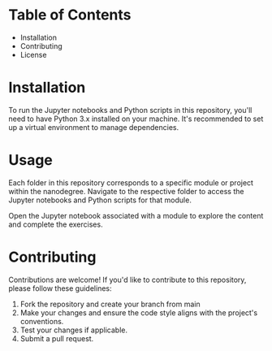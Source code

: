 <h1> Table of Contents </h1>
<ul>
<li> Installation </li>
<li> Contributing </li>
<li> License </li>
</ul>

<h1> Installation </h1>
To run the Jupyter notebooks and Python scripts in this repository, you'll need to have Python 3.x installed on your machine. It's recommended to set up a virtual environment to manage dependencies.

<h1> Usage </h1>
Each folder in this repository corresponds to a specific module or project within the nanodegree. Navigate to the respective folder to access the Jupyter notebooks and Python scripts for that module.

Open the Jupyter notebook associated with a module to explore the content and complete the exercises.

<h1> Contributing </h1>
Contributions are welcome! If you'd like to contribute to this repository, please follow these guidelines:
<ol>
<li> Fork the repository and create your branch from main </li>
<li> Make your changes and ensure the code style aligns with the project's conventions. </li>
<li> Test your changes if applicable. </li>
<li> Submit a pull request. </li>
</ol>
